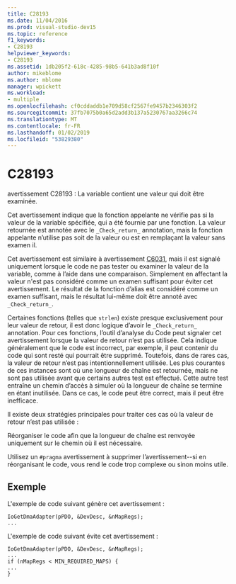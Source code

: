 ```yaml
---
title: C28193
ms.date: 11/04/2016
ms.prod: visual-studio-dev15
ms.topic: reference
f1_keywords:
- C28193
helpviewer_keywords:
- C28193
ms.assetid: 1db205f2-618c-4285-98b5-641b3ad8f10f
author: mikeblome
ms.author: mblome
manager: wpickett
ms.workload:
- multiple
ms.openlocfilehash: cf0cddaddb1e709d58cf2567fe9457b2346303f2
ms.sourcegitcommit: 37fb7075b0a65d2add3b137a5230767aa3266c74
ms.translationtype: MT
ms.contentlocale: fr-FR
ms.lasthandoff: 01/02/2019
ms.locfileid: "53829380"
---
```

# <a name="c28193"></a>C28193
avertissement C28193 : La variable contient une valeur qui doit être examinée.

 Cet avertissement indique que la fonction appelante ne vérifie pas si la valeur de la variable spécifiée, qui a été fournie par une fonction. La valeur retournée est annotée avec le `_Check_return_` annotation, mais la fonction appelante n’utilise pas soit de la valeur ou est en remplaçant la valeur sans examen il.

 Cet avertissement est similaire à avertissement [C6031](../code-quality/c6031.md), mais il est signalé uniquement lorsque le code ne pas tester ou examiner la valeur de la variable, comme à l’aide dans une comparaison. Simplement en affectant la valeur n'est pas considéré comme un examen suffisant pour éviter cet avertissement. Le résultat de la fonction d’alias est considéré comme un examen suffisant, mais le résultat lui-même doit être annoté avec `_Check_return_`.

 Certaines fonctions (telles que `strlen`) existe presque exclusivement pour leur valeur de retour, il est donc logique d’avoir le `_Check_return_` annotation. Pour ces fonctions, l’outil d’analyse du Code peut signaler cet avertissement lorsque la valeur de retour n’est pas utilisée. Cela indique généralement que le code est incorrect, par exemple, il peut contenir du code qui sont resté qui pourrait être supprimé. Toutefois, dans de rares cas, la valeur de retour n’est pas intentionnellement utilisée. Les plus courantes de ces instances sont où une longueur de chaîne est retournée, mais ne sont pas utilisée avant que certains autres test est effectué. Cette autre test entraîne un chemin d’accès à simuler où la longueur de chaîne se termine en étant inutilisée. Dans ce cas, le code peut être correct, mais il peut être inefficace.

 Il existe deux stratégies principales pour traiter ces cas où la valeur de retour n’est pas utilisée :

 Réorganiser le code afin que la longueur de chaîne est renvoyée uniquement sur le chemin où il est nécessaire.

 Utilisez un `#pragma` avertissement à supprimer l’avertissement--si en réorganisant le code, vous rend le code trop complexe ou sinon moins utile.

## <a name="example"></a>Exemple
 L'exemple de code suivant génère cet avertissement :

```
IoGetDmaAdapter(pPDO, &DevDesc, &nMapRegs);
...
```

 L'exemple de code suivant évite cet avertissement :

```
IoGetDmaAdapter(pPDO, &DevDesc, &nMapRegs);
...
if (nMapRegs < MIN_REQUIRED_MAPS) {
...
}
```